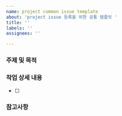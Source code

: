 ```yaml
---
name: project common issue template
about: 'project issue 등록을 위한 공통 템플릿 '
title: ''
labels: ''
assignees: ''

---
```


### 주제 및 목적
>
### 작업 상세 내용
- [ ] 
### 참고사항
